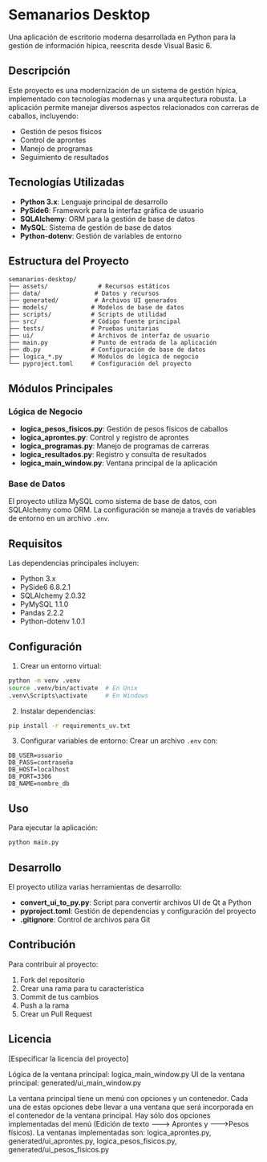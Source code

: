 # Semanarios Desktop

Una aplicación de escritorio moderna desarrollada en Python para la gestión de información hípica, reescrita desde Visual Basic 6.

## Descripción

Este proyecto es una modernización de un sistema de gestión hípica, implementado con tecnologías modernas y una arquitectura robusta. La aplicación permite manejar diversos aspectos relacionados con carreras de caballos, incluyendo:

- Gestión de pesos físicos
- Control de aprontes
- Manejo de programas
- Seguimiento de resultados

## Tecnologías Utilizadas

- **Python 3.x**: Lenguaje principal de desarrollo
- **PySide6**: Framework para la interfaz gráfica de usuario
- **SQLAlchemy**: ORM para la gestión de base de datos
- **MySQL**: Sistema de gestión de base de datos
- **Python-dotenv**: Gestión de variables de entorno

## Estructura del Proyecto

```
semanarios-desktop/
├── assets/              # Recursos estáticos
├── data/               # Datos y recursos
├── generated/          # Archivos UI generados
├── models/            # Modelos de base de datos
├── scripts/           # Scripts de utilidad
├── src/               # Código fuente principal
├── tests/             # Pruebas unitarias
├── ui/                # Archivos de interfaz de usuario
├── main.py            # Punto de entrada de la aplicación
├── db.py              # Configuración de base de datos
├── logica_*.py        # Módulos de lógica de negocio
└── pyproject.toml     # Configuración del proyecto
```

## Módulos Principales

### Lógica de Negocio

- **logica_pesos_fisicos.py**: Gestión de pesos físicos de caballos
- **logica_aprontes.py**: Control y registro de aprontes
- **logica_programas.py**: Manejo de programas de carreras
- **logica_resultados.py**: Registro y consulta de resultados
- **logica_main_window.py**: Ventana principal de la aplicación

### Base de Datos

El proyecto utiliza MySQL como sistema de base de datos, con SQLAlchemy como ORM. La configuración se maneja a través de variables de entorno en un archivo `.env`.

## Requisitos

Las dependencias principales incluyen:

- Python 3.x
- PySide6 6.8.2.1
- SQLAlchemy 2.0.32
- PyMySQL 1.1.0
- Pandas 2.2.2
- Python-dotenv 1.0.1

## Configuración

1. Crear un entorno virtual:
```bash
python -m venv .venv
source .venv/bin/activate  # En Unix
.venv\Scripts\activate     # En Windows
```

2. Instalar dependencias:
```bash
pip install -r requirements_uv.txt
```

3. Configurar variables de entorno:
Crear un archivo `.env` con:
```
DB_USER=usuario
DB_PASS=contraseña
DB_HOST=localhost
DB_PORT=3306
DB_NAME=nombre_db
```

## Uso

Para ejecutar la aplicación:

```bash
python main.py
```

## Desarrollo

El proyecto utiliza varias herramientas de desarrollo:

- **convert_ui_to_py.py**: Script para convertir archivos UI de Qt a Python
- **pyproject.toml**: Gestión de dependencias y configuración del proyecto
- **.gitignore**: Control de archivos para Git

## Contribución

Para contribuir al proyecto:

1. Fork del repositorio
2. Crear una rama para tu característica
3. Commit de tus cambios
4. Push a la rama
5. Crear un Pull Request

## Licencia

[Especificar la licencia del proyecto]

Lógica de la ventana principal: logica_main_window.py
UI de la ventana principal: generated/ui_main_window.py

La ventana principal tiene un menú con opciones y un contenedor. Cada una de estas opciones debe llevar a una ventana que será incorporada en el contenedor de la ventana principal.
Hay sólo dos opciones implementadas del menú (Edición de texto ---> Aprontes y --->Pesos físicos). La ventanas implementadas son: logica_aprontes.py, generated/ui_aprontes.py, logica_pesos_fisicos.py, generated/ui_pesos_fisicos.py


